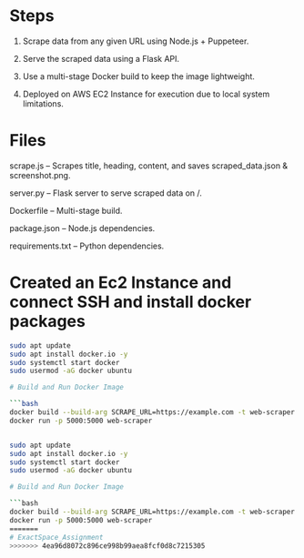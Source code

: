 # Steps
1. Scrape data from any given URL using Node.js + Puppeteer.

2. Serve the scraped data using a Flask API.

3. Use a multi-stage Docker build to keep the image lightweight.

4. Deployed on AWS EC2 Instance for execution due to local system limitations.


# Files
scrape.js – Scrapes title, heading, content, and saves scraped_data.json & screenshot.png.

server.py – Flask server to serve scraped data on /.

Dockerfile – Multi-stage build.

package.json – Node.js dependencies.

requirements.txt – Python dependencies.

# Created an Ec2 Instance and connect SSH and install docker packages

```bash
sudo apt update
sudo apt install docker.io -y
sudo systemctl start docker
sudo usermod -aG docker ubuntu

# Build and Run Docker Image

```bash
docker build --build-arg SCRAPE_URL=https://example.com -t web-scraper .
docker run -p 5000:5000 web-scraper


sudo apt update
sudo apt install docker.io -y
sudo systemctl start docker
sudo usermod -aG docker ubuntu

# Build and Run Docker Image

```bash
docker build --build-arg SCRAPE_URL=https://example.com -t web-scraper .
docker run -p 5000:5000 web-scraper
=======
# ExactSpace_Assignment
>>>>>>> 4ea96d8072c896ce998b99aea8fcf0d8c7215305
